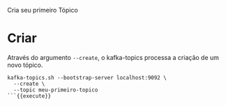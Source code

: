 Cria seu primeiro Tópico

# Criar

Através do argumento `--create`, o kafka-topics processa a criação de um novo tópico.

```
kafka-topics.sh --bootstrap-server localhost:9092 \
  --create \
  --topic meu-primeiro-topico
```{{execute}}

